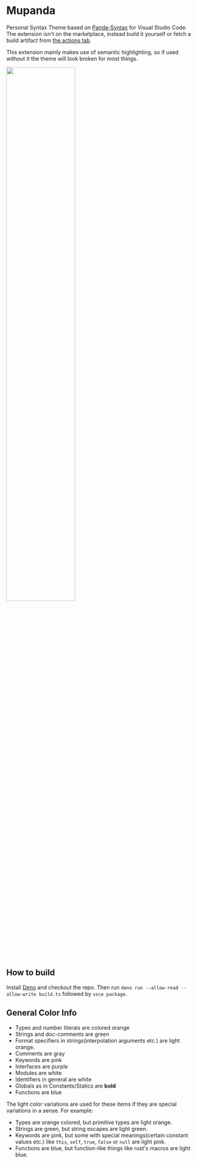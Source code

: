 # Mupanda

Personal Syntax Theme based on [Panda-Syntax](https://www.github.com/tinkertrain/panda-syntax-vscode) for Visual Studio Code. The extension isn't on the marketplace, instead build it yourself or fetch a build artifact from [the actions tab](https://github.com/Veykril/MuPanda/actions).

This extension mainly makes use of semantic highlighting, so if used without it the theme will look broken for most things.

<img alt="" src="https://user-images.githubusercontent.com/3757771/126920084-f5e9ff22-1148-4c66-a718-8b83c54cf1d1.png" width="60%">

## How to build

Install [Deno](https://deno.land/) and checkout the repo. Then run `deno run --allow-read --allow-write build.ts` followed by `vsce package`.

## General Color Info

- Types and number literals are colored orange
- Strings and doc-comments are green
- Format specifiers in strings(interpolation arguments etc.) are light orange.
- Comments are gray
- Keywords are pink
- Interfaces are purple
- Modules are white
- Identifiers in general are white
- Globals as in Constants/Statics are **bold**
- Functions are blue

The light color variations are used for these items if they are special variations in a sense. For example:
- Types are orange colored, but primitive types are light orange.
- Strings are green, but string escapes are light green.
- Keywords are pink, but some with special meanings(certain constant values etc.) like `this`, `self`, `true`, `false` or `null` are light pink.
- Functions are blue, but function-like things like rust's macros are light blue.
